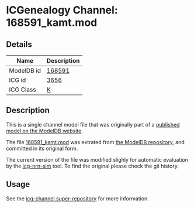 # ICGenealogy Channel: 168591\_kamt.mod

## Details

Name | Description
---- | -----------
ModelDB id | [168591](http://senselab.med.yale.edu/ModelDB/ShowModel.cshtml?model=168591)
ICG id | [3656](http://icg.neurotheory.ox.ac.uk/channels/1/3656)
ICG Class | [K](http://icg.neurotheory.ox.ac.uk/channels/1)

## Description

This is a single channel model file that was originally part of a [published model on the ModelDB website](http://senselab.med.yale.edu/mModelDB/ShowModel.cshtml?model=168591).


The file [168591\_kamt.mod](168591_kamt.mod) was extrated from [the ModelDB repository](http://senselab.med.yale.edu/ModelDB/ShowModel.cshtml?model=168591), and committed in its original form.

The current version of the file was modified slighly for automatic evaluation by the [icg-nrn-sim](https://github.com/icgenealogy/icg-nrn-sim) tool. To find the original please check the git history.


## Usage

See the [icg-channel super-repository](https://github.com/icgenealogy/icg-channels) for more information.